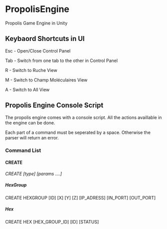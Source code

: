 # PropolisEngine

Propolis Game Engine in Unity

## Keybaord Shortcuts in UI

Esc - Open/Close Control Panel

Tab - Switch from one tab to the other in Control Panel

R - Switch to Ruche View

M - Switch to Champ Moléculaires View

A - Switch to All View

## Propolis Engine Console Script

The propolis engine comes with a console script. All the actions availlable in the engine can be done.

Each part of a command must be seperated by a space. Otherwise the parser will return an error.

### Command List

#### CREATE

  *CREATE [type] [params ....]*
  
  ##### HexGroup
  
  CREATE HEXGROUP [ID] [X] [Y] [Z] [IP_ADRESS] [IN_PORT] [OUT_PORT]
  
  ##### Hex
  
  CREATE HEX [HEX_GROUP_ID] [ID] [STATUS]
